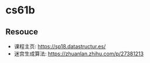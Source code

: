 # cs61b

<!-- Complete! -->

## Resouce

- 课程主页: https://sp18.datastructur.es/
- 迷宫生成算法: https://zhuanlan.zhihu.com/p/27381213
